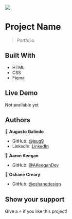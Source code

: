 ![](https://img.shields.io/badge/Microverse-blueviolet)

# Project Name

> Portfolio.


## Built With

- HTML
- CSS
- Figma

## Live Demo

Not available yet

## Authors

👤 **Augusto Galindo**

- GitHub: [@jsug9](https://github.com/jsug9)
- LinkedIn: [LinkedIn](https://www.linkedin.com/in/augustogalindo/)

👤 **Aaron Keegan**

- GitHub: [@AKeeganDev](https://github.com/AKeeganDev)

👤 **Oshane Creary**

- GitHub: [@oshanedesign](https://github.com/oshanedesign)

## Show your support

Give a ⭐️ if you like this project!
